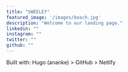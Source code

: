```yaml
---
title: "SWEELEY"
featured_image: '/images/beach.jpg'
description: "Welcome to our landing page."
linkedin: ""
instagram: ""
twitter: ""
github: ""
---
```

Built with: Hugo (ananke) > GitHub > Netlify
